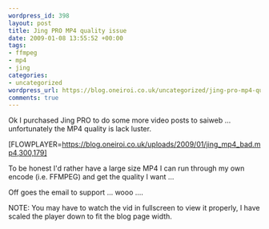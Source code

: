 ```yaml
--- 
wordpress_id: 398
layout: post
title: Jing PRO MP4 quality issue
date: 2009-01-08 13:55:52 +00:00
tags: 
- ffmpeg
- mp4
- jing
categories: 
- uncategorized
wordpress_url: https://blog.oneiroi.co.uk/uncategorized/jing-pro-mp4-quality-issue
comments: true
---
```

Ok I purchased Jing PRO to do some more video posts to saiweb ... unfortunately the MP4 quality is lack luster. 

[FLOWPLAYER=https://blog.oneiroi.co.uk/uploads/2009/01/jing_mp4_bad.mp4,300,179]

To be honest I'd rather have a large size MP4 I can run through my own encode (i.e. FFMPEG) and get the quality I want ...

Off goes the email to support ... wooo ....

NOTE: You may have to watch the vid in fullscreen to view it properly, I have scaled the player down to fit the blog page width.
